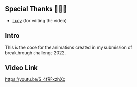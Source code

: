 ## Special Thanks 💖✨🌟
- [Lucy](https://www.youtube.com/channel/UCJB8grQ7iOVMix-2v96LQHA) (for editing the video)

## Intro
This is the code for the animations created in my submission of breakthrough challenge 2022.

## Video Link
https://youtu.be/S_4fRFxzhXc
